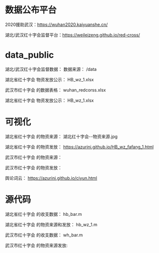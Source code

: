 # 数据公布平台
2020援助武汉：https://wuhan2020.kaiyuanshe.cn/

湖北/武汉红十字会监督平台：https://weileizeng.github.io/red-cross/

# data_public
湖北/武汉红十字会监督数据：
数据来源：  /data

湖北省红十字会 物资发放公示： HB_wz_1.xlsx 

武汉市红十字会 的数据表格： wuhan_redcorss.xlsx

湖北省红十字会 物资发放公示： HB_wz_1.xlsx

# 可视化
湖北省红十字会 的物资来源： 湖北红十字会--物资来源.jpg

湖北省红十字会 的物资发放： https://azurini.github.io/HB_wz_fafang_1.html

武汉市红十字会 的物资来源： 

武汉市红十字会 的物资发放： 

舆论词云： https://azurini.github.io/ciyun.html

# 源代码
湖北省红十字会 的收支数据： hb_bar.m

湖北省红十字会 的物资来源和发放： hb_wz_1.m

武汉市红十字会 的收支数据： wh_bar.m

武汉市红十字会 的物资来源发放:


